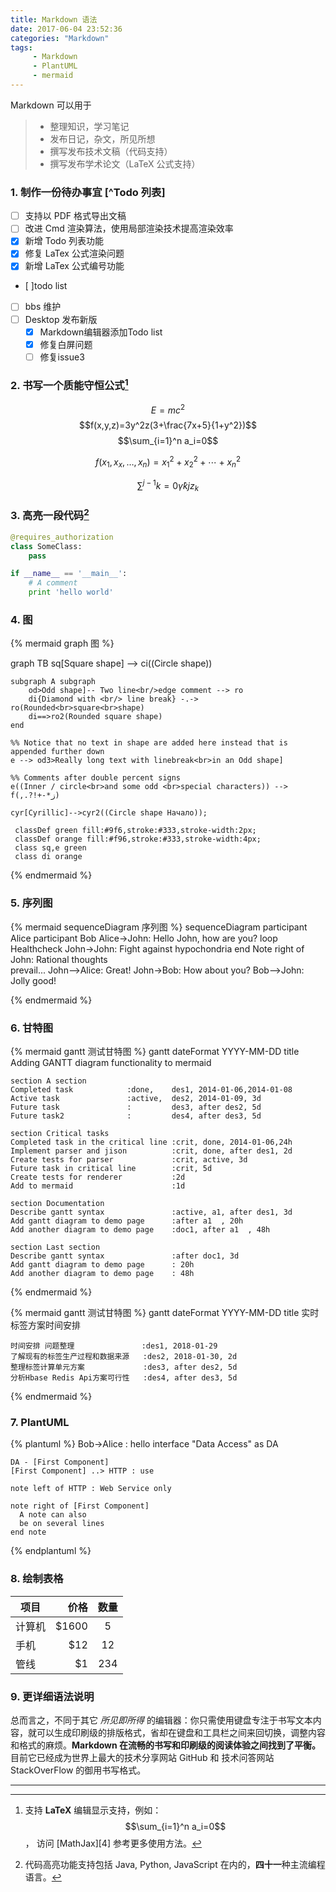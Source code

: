 ```yaml
---
title: Markdown 语法
date: 2017-06-04 23:52:36
categories: "Markdown"
tags:
     - Markdown
     - PlantUML
     - mermaid
---
```


Markdown 可以用于
> * 整理知识，学习笔记
> * 发布日记，杂文，所见所想
> * 撰写发布技术文稿（代码支持）
> * 撰写发布学术论文（LaTeX 公式支持）

<!-- more -->

### 1. 制作一份待办事宜 [^Todo 列表]
- [ ] 支持以 PDF 格式导出文稿
- [ ] 改进 Cmd 渲染算法，使用局部渲染技术提高渲染效率
- [x] 新增 Todo 列表功能
- [x] 修复 LaTex 公式渲染问题
- [x] 新增 LaTex 公式编号功能
- [ ]todo list
- [ ] bbs 维护
- [ ] Desktop 发布新版
    - [x] Markdown编辑器添加Todo list
    - [x] 修复白屏问题
    - [ ] 修复issue3

### 2. 书写一个质能守恒公式[^LaTeX]
$$E=mc^2$$
$$f(x,y,z)=3y^2z(3+\frac{7x+5}{1+y^2})$$
$$\sum_{i=1}^n a_i=0$$

$$f(x_1,x_x,\ldots,x_n) = x_1^2 + x_2^2 + \cdots + x_n^2 $$

$$\sum^{j-1}{k=0}{\widehat{\gamma}{kj} z_k}$$
### 3. 高亮一段代码[^code]

```python
@requires_authorization
class SomeClass:
    pass

if __name__ == '__main__':
    # A comment
    print 'hello world'
```

### 4. 图

{% mermaid graph 图 %}

graph TB
    sq[Square shape] --> ci((Circle shape))

    subgraph A subgraph
        od>Odd shape]-- Two line<br/>edge comment --> ro
        di{Diamond with <br/> line break} -.-> ro(Rounded<br>square<br>shape)
        di==>ro2(Rounded square shape)
    end

    %% Notice that no text in shape are added here instead that is appended further down
    e --> od3>Really long text with linebreak<br>in an Odd shape]

    %% Comments after double percent signs
    e((Inner / circle<br>and some odd <br>special characters)) --> f(,.?!+-*ز)

    cyr[Cyrillic]-->cyr2((Circle shape Начало));

     classDef green fill:#9f6,stroke:#333,stroke-width:2px;
     classDef orange fill:#f96,stroke:#333,stroke-width:4px;
     class sq,e green
     class di orange
{% endmermaid %}

### 5. 序列图

{% mermaid sequenceDiagram 序列图 %}
sequenceDiagram
    participant Alice
    participant Bob
    Alice->John: Hello John, how are you?
    loop Healthcheck
        John->John: Fight against hypochondria
    end
    Note right of John: Rational thoughts <br/>prevail...
    John-->Alice: Great!
    John->Bob: How about you?
    Bob-->John: Jolly good!

{% endmermaid %}

### 6. 甘特图

{% mermaid gantt 测试甘特图 %}
gantt
    dateFormat  YYYY-MM-DD
    title Adding GANTT diagram functionality to mermaid

    section A section
    Completed task            :done,    des1, 2014-01-06,2014-01-08
    Active task               :active,  des2, 2014-01-09, 3d
    Future task               :         des3, after des2, 5d
    Future task2              :         des4, after des3, 5d

    section Critical tasks
    Completed task in the critical line :crit, done, 2014-01-06,24h
    Implement parser and jison          :crit, done, after des1, 2d
    Create tests for parser             :crit, active, 3d
    Future task in critical line        :crit, 5d
    Create tests for renderer           :2d
    Add to mermaid                      :1d

    section Documentation
    Describe gantt syntax               :active, a1, after des1, 3d
    Add gantt diagram to demo page      :after a1  , 20h
    Add another diagram to demo page    :doc1, after a1  , 48h

    section Last section
    Describe gantt syntax               :after doc1, 3d
    Add gantt diagram to demo page      : 20h
    Add another diagram to demo page    : 48h
{% endmermaid %}

{% mermaid gantt 测试甘特图 %}
gantt
    dateFormat  YYYY-MM-DD
    title 实时标签方案时间安排

    时间安排 问题整理               :des1, 2018-01-29
    了解现有的标签生产过程和数据来源   :des2, 2018-01-30, 2d
    整理标签计算单元方案             :des3, after des2, 5d
    分析Hbase Redis Api方案可行性   :des4, after des3, 5d


{% endmermaid %}

### 7. PlantUML
{% plantuml %}
    Bob->Alice : hello
    interface "Data Access" as DA

    DA - [First Component]
    [First Component] ..> HTTP : use

    note left of HTTP : Web Service only

    note right of [First Component]
      A note can also
      be on several lines
    end note
{% endplantuml %}

### 8. 绘制表格

| 项目        | 价格   |  数量  |
| --------   | -----:  | :----:  |
| 计算机     | \$1600 |   5     |
| 手机        |   \$12   |   12   |
| 管线        |    \$1    |  234  |

### 9. 更详细语法说明

总而言之，不同于其它 *所见即所得* 的编辑器：你只需使用键盘专注于书写文本内容，就可以生成印刷级的排版格式，省却在键盘和工具栏之间来回切换，调整内容和格式的麻烦。**Markdown 在流畅的书写和印刷级的阅读体验之间找到了平衡。** 目前它已经成为世界上最大的技术分享网站 GitHub 和 技术问答网站 StackOverFlow 的御用书写格式。

[^LaTeX]: 支持 **LaTeX** 编辑显示支持，例如：$$\sum_{i=1}^n a_i=0$$， 访问 [MathJax][4] 参考更多使用方法。

[^code]: 代码高亮功能支持包括 Java, Python, JavaScript 在内的，**四十一**种主流编程语言。
----
